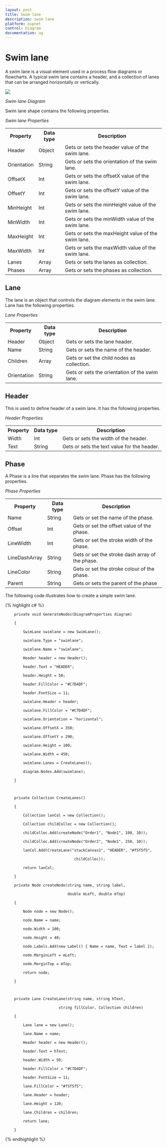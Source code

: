 ```yaml
---
layout: post
title: Swim-lane
description: swim lane 
platform: aspnet
control: Diagram
documentation: ug
---
```


# Swim lane 

A swim lane is a visual element used in a process flow diagrams or flowcharts. A typical swim lane contains a header, and a collection of lanes that can be arranged horizontally or vertically.

 ![](Swim-lane_images/Swim-lane_img1.png) 

_Swim lane Diagram_

Swim lane shape contains the following properties.

_Swim lane Properties_

<table>
<tr>
<th>Property</th><th>Data type</th><th>Description</th></tr>
<tr>
<td>
Header</td><td>
Object</td><td>
Gets or sets the header value of the swim lane.</td></tr>
<tr>
<td>
Orientation</td><td>
String</td><td>
Gets or sets the orientation of the swim lane.</td></tr>
<tr>
<td>
OffsetX</td><td>
Int</td><td>
Gets or sets the offsetX value of the swim lane.</td></tr>
<tr>
<td>
OffsetY</td><td>
Int</td><td>
Gets or sets the offsetY value of the swim lane.</td></tr>
<tr>
<td>
MinHeight</td><td>
Int</td><td>
Gets or sets the minHeight value of the swim lane.</td></tr>
<tr>
<td>
MinWidth</td><td>
Int</td><td>
Gets or sets the minWidth value of the swim lane.</td></tr>
<tr>
<td>
MaxHeight</td><td>
Int</td><td>
Gets or sets the maxHeight value of the swim lane.</td></tr>
<tr>
<td>
MaxWidth</td><td>
Int</td><td>
Gets or sets the maxWidth value of the swim lane.</td></tr>
<tr>
<td>
Lanes</td><td>
Array</td><td>
Gets or sets the lanes as collection.</td></tr>
<tr>
<td>
Phases</td><td>
Array</td><td>
Gets or sets the phases as collection.</td></tr>
</table>


## Lane

The lane is an object that controls the diagram elements in the swim lane. Lane has the following properties.

_Lane Properties_

<table>
<tr>
<th>Property</th><th>Data type</th><th>Description</th></tr>
<tr>
<td>
Header</td><td>
Object</td><td>
Gets or sets the lane header.</td></tr>
<tr>
<td>
Name</td><td>
String</td><td>
Gets or sets the name of the header.</td></tr>
<tr>
<td>
Children</td><td>
Array</td><td>
Gets or set the child nodes as collection.</td></tr>
<tr>
<td>
Orientation</td><td>
String</td><td>
Gets or sets the orientation of the swim lane.</td></tr>
</table>


## Header

This is used to define header of a swim lane. It has the following properties.

_Header Properties_

<table>
<tr>
<th>Property</th><th>Data type</th><th>Description</th></tr>
<tr>
<td>
Width</td><td>
Int</td><td>
Gets or sets the width of the header.</td></tr>
<tr>
<td>
Text</td><td>
String</td><td>
Gets or sets the text value for the header.</td></tr>
</table>


## Phase

A Phase is a line that separates the swim lane. Phase has the following properties.

_Phase Properties_

<table>
<tr>
<th>Property</th><th>Data type</th><th>Description</th></tr>
<tr>
<td>
Name</td><td>
String</td><td>
Gets or set the name of the phase.</td></tr>
<tr>
<td>
Offset</td><td>
Int</td><td>
Gets or set the offset value of the phase.</td></tr>
<tr>
<td>
LineWidth</td><td>
Int</td><td>
Gets or set the stroke width of the phase.</td></tr>
<tr>
<td>
LineDashArray</td><td>
String</td><td>
Gets or set the stroke dash array of the phase.</td></tr>
<tr>
<td>
LineColor</td><td>
String</td><td>
Gets or set the stroke colour of the phase.</td></tr>
<tr>
<td>
Parent</td><td>
String</td><td>
Gets or sets the parent of the phase</td></tr>
</table>


The following code illustrates how to create a simple swim lane.

{% highlight c# %}

        private void GenerateNodes(DiagramProperties diagram)

        {

            SwimLane swimlane = new SwimLane();

            swimlane.Type = "swimlane";

            swimlane.Name = "swimlane";

            Header header = new Header();

            header.Text = "HEADER";

            header.Height = 50;

            header.FillColor = "#C7D4DF";

            header.FontSize = 11;

            swimlane.Header = header;

            swimlane.FillColor = "#C7D4DF";

            swimlane.Orientation = "horizontal";

            swimlane.OffsetX = 350;

            swimlane.OffsetY = 290;

            swimlane.Height = 100;

            swimlane.Width = 450;

            swimlane.Lanes = CreateLanes();

            diagram.Nodes.Add(swimlane);

        }



        private Collection CreateLanes()

        {

            Collection lanCol = new Collection();

            Collection childCollec = new Collection();

            childCollec.Add(createNode("Order1", "Node1", 100, 10));

            childCollec.Add(createNode("Order2", "Node1", 250, 10));

            lanCol.Add(CreateLane("stackCanvas1", "HEADER", "#f5f5f5",

                                   childCollec));

            return lanCol;

        }

        private Node createNode(string name, string label, 

                                double mLeft, double mTop)

        {

            Node node = new Node();

            node.Name = name;

            node.Width = 100;

            node.Height = 40;

            node.Labels.Add(new Label() { Name = name, Text = label });

            node.MarginLeft = mLeft;

            node.MarginTop = mTop;

            return node;

        }



        private Lane CreateLane(string name, string hText,

                            string fillColor, Collection children)

        {

            Lane lane = new Lane();

            lane.Name = name;

            Header header = new Header();

            header.Text = hText;

            header.Width = 50;

            header.FillColor = "#C7D4DF";

            header.FontSize = 11;

            lane.FillColor = "#f5f5f5";

            lane.Header = header;

            lane.Height = 120;

            lane.Children = children;

            return lane;

        }



{% endhighlight %}




